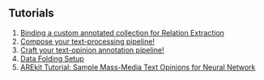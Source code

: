 ## Tutorials

1. [Binding a custom annotated collection for Relation Extraction
](https://nicolay-r.github.io/blog/articles/2022-08/arekit-collection-bind)
2. [Compose your text-processing pipeline!](https://nicolay-r.github.io/blog/articles/2022-08/arekit-text-parsing-pipeline)
3. [Craft your text-opinion annotation pipeline!](https://nicolay-r.github.io/blog/articles/2022-08/arekit-text-opinion-annotation-pipeline)
4. [Data Folding Setup](https://nicolay-r.github.io/blog/articles/2022-08/arekit-text-parsing-pipeline)
5. [AREkit Tutorial: Sample Mass-Media Text Opinions for Neural Network](https://nicolay-r.github.io/blog/articles/2022-08/arekit-text-parsing-pipeline)
